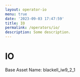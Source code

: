 ```yaml
---
layout: operator-io
menu: true
date: '2023-09-03 17:47:59'
title: IO
permalink: /operators/io/
description: Some description.
---
```


# IO

Base Asset Name: blackell_iw9_2_1